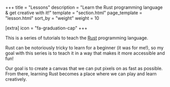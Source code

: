 +++
title = "Lessons"
description = "Learn the Rust programming language & get creative with it!"
template = "section.html"
page_template = "lesson.html"
sort_by = "weight"
weight = 10

[extra]
icon = "fa-graduation-cap"
+++

This is a series of tutorials to teach the [Rust](https://www.rust-lang.org/) programming language.

Rust can be notoriously tricky to learn for a beginner (it was for me!), so
my goal with this series is to teach it in a way that makes it more accessible
and fun!

Our goal is to create a canvas that we can put pixels on as fast as possible.
From there, learning Rust becomes a place where we can play and learn creatively.